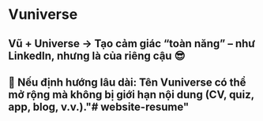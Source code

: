 # Vuniverse
## Vũ + Universe → Tạo cảm giác “toàn năng” – như LinkedIn, nhưng là của riêng cậu 😎
## 📌 Nếu định hướng lâu dài: Tên Vuniverse có thể mở rộng mà không bị giới hạn nội dung (CV, quiz, app, blog, v.v.)."# website-resume" 
